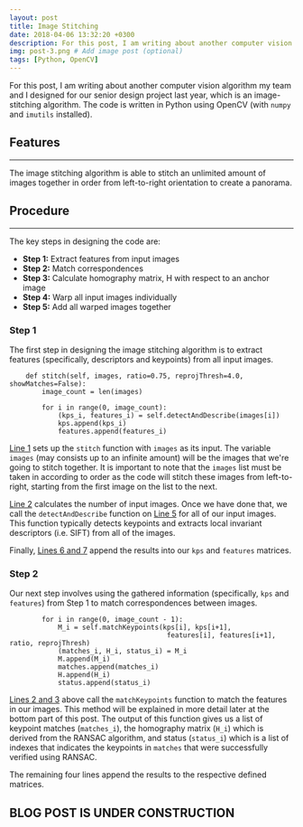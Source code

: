 ```yaml
---
layout: post
title: Image Stitching
date: 2018-04-06 13:32:20 +0300
description: For this post, I am writing about another computer vision algorithm my team and I designed for our senior design project last year, which is an image-stitching algorithm.
img: post-3.png # Add image post (optional)
tags: [Python, OpenCV]
---
```

For this post, I am writing about another computer vision algorithm my team and I designed for our senior design project last year, which is an image-stitching algorithm. The code is written in Python using OpenCV (with `numpy` and `imutils` installed).

## Features
-----
The image stitching algorithm is able to stitch an unlimited amount of images together in order from left-to-right orientation to create a panorama.

## Procedure
-----
The key steps in designing the code are:
* **Step 1:** Extract features from input images
* **Step 2:** Match correspondences
* **Step 3:** Calculate homography matrix, H with respect to an anchor image
* **Step 4:** Warp all input images individually
* **Step 5:** Add all warped images together

### **Step 1**
The first step in designing the image stitching algorithm is to extract features (specifically, descriptors and keypoints) from all input images.

```Shell
    def stitch(self, images, ratio=0.75, reprojThresh=4.0, showMatches=False):  
        image_count = len(images)

        for i in range(0, image_count):
            (kps_i, features_i) = self.detectAndDescribe(images[i]) 
            kps.append(kps_i) 
            features.append(features_i)
```

<u>Line 1</u> sets up the `stitch` function with `images` as its input. The variable `images` (may consists up to an infinite amount) will be the images that we're going to stitch together. It is important to note that the `images` list must be taken in according to order as the code will stitch these images from left-to-right, starting from the first image on the list to the next.

<u>Line 2</u> calculates the number of input images. Once we have done that, we call the `detectAndDescribe` function on <u>Line 5</u> for all of our input images. This function typically detects keypoints and extracts local invariant descriptors (i.e. SIFT) from all of the images.

Finally, <u>Lines 6 and 7</u> append the results into our `kps` and `features` matrices.

### **Step 2**

Our next step involves using the gathered information (specifically, `kps` and `features`) from Step 1 to match correspondences between images. 

```Shell
        for i in range(0, image_count - 1):
            M_i = self.matchKeypoints(kps[i], kps[i+1],
                                       features[i], features[i+1], ratio, reprojThresh)
            (matches_i, H_i, status_i) = M_i
            M.append(M_i)
            matches.append(matches_i)
            H.append(H_i)
            status.append(status_i)
```

<u>Lines 2 and 3</u> above call the `matchKeypoints` function to match the features in our images. This method will be explained in more detail later at the bottom part of this post. The output of this function gives us a list of keypoint matches (`matches_i`), the homography matrix (`H_i`) which is derived from the RANSAC algorithm, and status (`status_i`) which is a list of indexes that indicates the keypoints in `matches` that were successfully verified using RANSAC.

The remaining four lines append the results to the respective defined matrices.

## BLOG POST IS UNDER CONSTRUCTION
